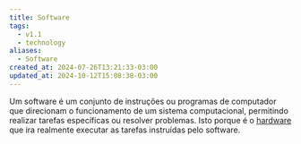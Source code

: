 ```yaml
---
title: Software
tags:
  - v1.1
  - technology
aliases:
  - Software
created_at: 2024-07-26T13:21:33-03:00
updated_at: 2024-10-12T15:08:38-03:00
---
```


Um software é um conjunto de instruções ou programas de computador que direcionam o funcionamento de um sistema computacional, permitindo realizar tarefas específicas ou resolver problemas. Isto porque é o [hardware](Hardware.md) que ira realmente executar as tarefas instruídas pelo software.